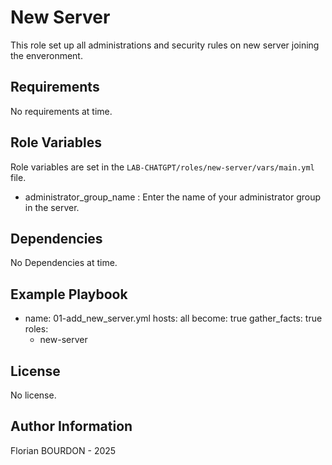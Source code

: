 # New Server

This role set up all administrations and security rules on new server joining the enveronment.

## Requirements

No requirements at time.

## Role Variables

Role variables are set in the `LAB-CHATGPT/roles/new-server/vars/main.yml` file.

- administrator_group_name : Enter the name of your administrator group in the server.

## Dependencies

No Dependencies at time.

## Example Playbook

- name: 01-add_new_server.yml
  hosts: all
  become: true
  gather_facts: true
  roles:
  - new-server

## License

No license.

## Author Information

Florian BOURDON - 2025

